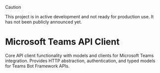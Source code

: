 > [!CAUTION]
> This project is in active development and not ready for production use. It has not been publicly announced yet.

# Microsoft Teams API Client

Core API client functionality with models and clients for Microsoft Teams integration.
Provides HTTP abstraction, authentication, and typed models for Teams Bot Framework APIs.